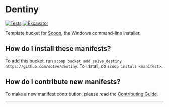 # Dentiny

[![Tests](https://github.com/so1ve/destiny/actions/workflows/ci.yml/badge.svg)](https://github.com/so1ve/destiny/actions/workflows/ci.yml) [![Excavator](https://github.com/so1ve/destiny/actions/workflows/excavator.yml/badge.svg)](https://github.com/so1ve/destiny/actions/workflows/excavator.yml)

Template bucket for [Scoop](https://scoop.sh), the Windows command-line installer.

How do I install these manifests?
---------------------------------

To add this bucket, run `scoop bucket add so1ve_destiny https://github.com/so1ve/destiny`. To install, do `scoop install <manifest>`.

How do I contribute new manifests?
----------------------------------

To make a new manifest contribution, please read the [Contributing Guide](https://github.com/ScoopInstaller/.github/blob/main/.github/CONTRIBUTING.md).

----

